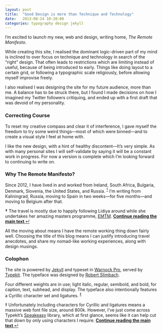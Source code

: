 ```yaml
---
layout: post
title:  "Good Design is more than Technique and Technology"
date:   2013-08-24 10:20:00
categories: typography design jekyll
---
```


<p class="lead">I’m excited to launch my new, web and design, writing home, <em>The Remote Manifesto</em>.</p>

<p>While creating this site, I realised the dominant logic-driven part of my mind is inclined to over focus on technique and technology in search of the “right” design. That often leads to restrictions which are limiting instead of useful, because of being introduced to early. Things like doing layout to a certain grid, or following a typographic scale religiously, before allowing myself improvise freely.</p>

<p>I also realised I was designing the site for my future audience, more than me. A balance has to be struck there, but I found I made decisions on how I imagined my Twitter followers critiquing, and ended up with a first draft that was devoid of my personality.</p>

<h3>Correcting Course</h3>

<p>To reset my creative compass and clear it of interference, I gave myself the freedom to try some weird things—most of which were binned—and to create a visual style I feel at home with.</p>

<p>I like the new design, with a hint of healthy discontent—It’s very simple. As with many personal sites I will self-validate by saying it will be a constant work in progress. For now a version is complete which I’m looking forward to continuing to write on.</p>

<h3>Why The Remote Manifesto?</h3>

<p>Since 2012, I have lived in and worked from Ireland, South Africa, Bulgaria, Denmark, Slovenia, the United States, and Russia. <sup><a href="#emtm" id="footnote1">&#8224;</a></sup> I’m writing from Kaliningrad, Russia, moving to Spain in two weeks—for five months—and moving to Belgium after that.</p>

<aside class="digression" id="emtm"><p><b>&#8224;</b> The travel is mostly due to happily following Lidiya around while she undertakes her amazing masters programme, <a href="http://www.emtmmaster.net/">EMTM</a>. <a class="return-to-text" href="#footnote1" title="Continue reading the main text"><b>Continue reading the main text </b>&#8629;</a></p></aside>

<p>All the moving about means I have the remote working thing down fairly well. Choosing the title of this blog means I can justify introducing travel anecdotes, and share my nomad-like working experiences, along with design musings.</p>

<h3>Colophon</h3>

<p>The site is powered by <a href="http://jekyllrb.com/">Jekyll</a> and typeset in <a href="https://typekit.com/fonts/warnock-pro">Warnock Pro</a>, served by <a href="https://typekit.com/">Typekit</a>. The typeface was designed by <a href="http://typophile.com/node/16060?">Robert Slimbach</a>.</p>

<p>Four different weights are in use; light italic, regular, semibold, and bold, for caption, text, subhead, and display. The typeface also intentionally features a Cyrillic character set and ligatures. <sup><a href="#speakeasy" id="footnote2">&#8225;</a></sup></p>

<aside class="tangent" id="speakeasy"><p>&#8225; Unfortunately including characters for Cyrillic and ligatures means a massive web font file size, around 800k. However, I’ve just come across Typekit’s <a href="https://github.com/typekit/speakeasy">Speakeasy</a> library, which at first glance, seems like it can help cut that down by only using characters I require. <a class="return-to-text" href="#footnote2" title="Continue reading the main text"><b>Continue reading the main text </b>&#8629;</a></p></aside>